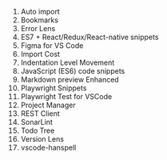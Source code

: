 1. Auto import
2. Bookmarks
3. Error Lens
4. ES7 + React/Redux/React-native snippets
5. Figma for VS Code
6. Import Cost
7. Indentation Level Movement
8. JavaScript (ES6) code snippets
9. Markdown preview Enhanced
10. Playwright Snippets
11. Playwright Test for VSCode
12. Project Manager
13. REST Client
14. SonarLint
15. Todo Tree
16. Version Lens
17. vscode-hanspell